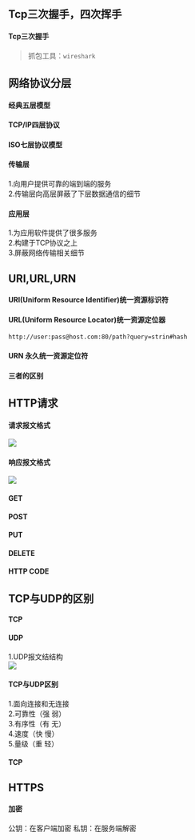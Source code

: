 ## Tcp三次握手，四次挥手

#### Tcp三次握手
> 抓包工具：`wireshark`



## 网络协议分层

#### 经典五层模型


#### TCP/IP四层协议


#### ISO七层协议模型


#### 传输层
1.向用户提供可靠的端到端的服务  
2.传输层向高层屏蔽了下层数据通信的细节  

#### 应用层
1.为应用软件提供了很多服务  
2.构建于TCP协议之上  
3.屏蔽网络传输相关细节  

## URI,URL,URN

#### URI(Uniform Resource Identifier)统一资源标识符

#### URL(Uniform Resource Locator)统一资源定位器

`http://user:pass@host.com:80/path?query=strin#hash`

#### URN 永久统一资源定位符

#### 三者的区别

## HTTP请求

#### 请求报文格式

![](https://nanganghuang.github.io/Http/img/1.png)

#### 响应报文格式

![](https://nanganghuang.github.io/Http/img/2.png)

#### GET

#### POST

#### PUT

#### DELETE

#### HTTP CODE

## TCP与UDP的区别

#### TCP

#### UDP
1.UDP报文结结构  
![](https://nanganghuang.github.io/Http/img/Snipaste_2019-08-17_15-34-53.png)

#### TCP与UDP区别
1.面向连接和无连接  
2.可靠性（强 弱）  
3.有序性（有 无）  
4.速度（快 慢）  
5.量级（重 轻）  

#### TCP





## HTTPS
#### 加密
公钥：在客户端加密
私钥：在服务端解密